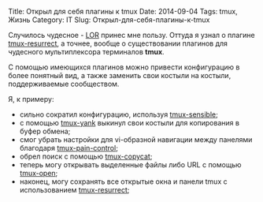 Title: Открыл для себя плагины к tmux
Date: 2014-09-04
Tags:  tmux, Жизнь
Category: IT
Slug: Открыл-для-себя-плагины-к-tmux

Случилось чудесное - [LOR](http://linux.org.ru) принес мне пользу.
Оттуда я узнал о плагине [tmux-resurrect](https://github.com/tmux-plugins/tmux-resurrect),
а точнее, вообще о существовании плагинов для чудесного мультиплексора терминалов **tmux**.


С помощью имеющихся плагинов можно привести конфигурацию в более понятный вид,
а также заменить свои костыли на костыли, поддерживаемые сообществом.

Я, к примеру:

* сильно сократил конфигурацию, используя
  [tmux-sensible](https://github.com/tmux-plugins/tmux-sensible);
* с помощью [tmux-yank](https://github.com/tmux-plugins/tmux-yank)
  выкинул свои костыли для копирования в буфер обмена;
* смог убрать настройки для vi-образной навигации между панелями
  благодаря [tmux-pain-control](https://github.com/tmux-plugins/tmux-pain-control);
* обрел поиск с помощью [tmux-copycat](https://github.com/tmux-plugins/tmux-copycat);
* теперь могу открывать выделенные файлы либо URL
  с помощью [tmux-open](https://github.com/tmux-plugins/tmux-open);
* наконец, могу сохранять все открытые окна и панели tmux
  с использованием [tmux-resurrect](https://github.com/tmux-plugins/tmux-resurrect);
